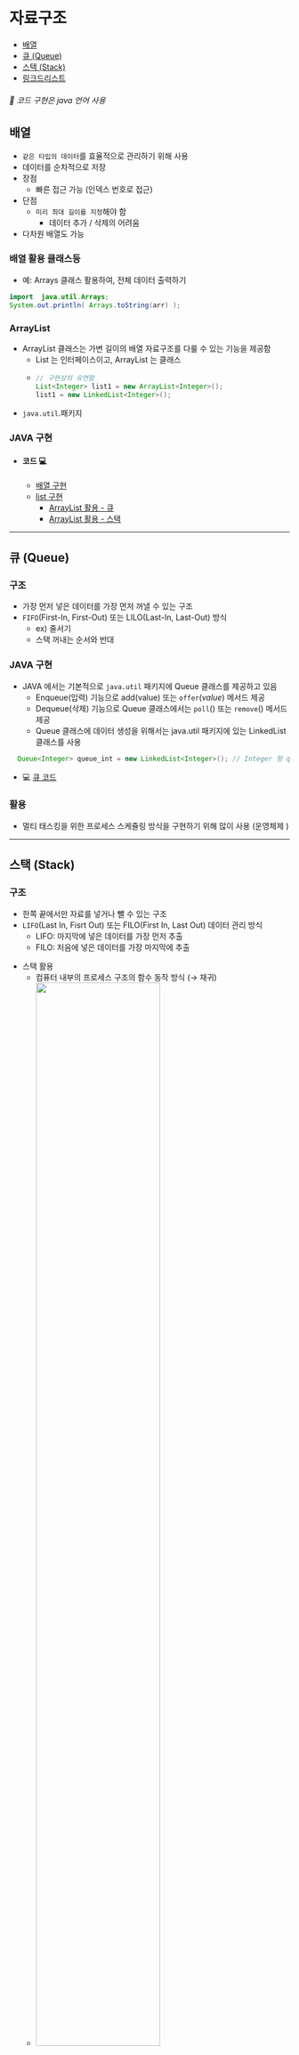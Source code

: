 # 자료구조
- [배열](#배열)
- [큐 (Queue)](#큐-queue)
- [스택 (Stack)](#스택-stack)
- [링크드리스트](#링크드-리스트-linked-list)
<!-- - [해쉬](#해쉬)
- [트리](#트리)
- [힙](#힙)
- [알고리즘 복잡도](#알고리즘-복잡도) -->

<h6>📌 코드 구현은 java 언어 사용</h6>

## 배열
- `같은 타입의 데이터`를 효율적으로 관리하기 위해 사용
- 데이터를 순차적으로 저장
- 장점
  - 빠른 접근 가능 (인덱스 번호로 접근)
- 단점
  - `미리 최대 길이를 지정`해야 함
    - 데이터 추가 / 삭제의 어려움
- 다차원 배열도 가능

### 배열 활용 클래스등
- 예: Arrays 클래스 활용하여, 전체 데이터 출력하기
```java
import  java.util.Arrays;
System.out.println( Arrays.toString(arr) );
```

### ArrayList
- ArrayList 클래스는 가변 길이의 배열 자료구조를 다룰 수 있는 기능을 제공함
  - List 는 인터페이스이고, ArrayList 는 클래스
  - ```java
    // 구현상의 유연함
    List<Integer> list1 = new ArrayList<Integer>();
    list1 = new LinkedList<Integer>();
    ```
- `java.util`.패키지
### JAVA 구현
- #### 코드 💻
  - [배열 구현](https://github.com/wonmimi/java-programming-skills/tree/main/src//DataStructure/ArrayPractice.java)
  - [list 구현](https://github.com/wonmimi/java-programming-skills/tree/main/src//DataStructure/ArrayListPractice.java)
    * [ArrayList 활용 - 큐](https://github.com/wonmimi/java-programming-skills/tree/main/src//DataStructure/QueueMy.java)
    * [ArrayList 활용 - 스택](https://github.com/wonmimi/java-programming-skills/tree/main/src//DataStructure/StackPracticeArrayList.java)
  
  
---

## 큐 (Queue)
### 구조
- 가장 먼저 넣은 데이터를 가장 먼저 꺼낼 수 있는 구조
- `FIFO`(First-In, First-Out) 또는 LILO(Last-In, Last-Out) 방식
    * ex) 줄서기
    * 스택 꺼내는 순서와 반대

### JAVA 구현
* JAVA 에서는 기본적으로 `java.util` 패키지에 Queue 클래스를 제공하고 있음
  - Enqueue(입력) 기능으로 add(value) 또는 `offer`(_value_) 메서드 제공
  - Dequeue(삭제) 기능으로 Queue 클래스에서는 `poll`() 또는 `remove`() 메서드 제공
  - Queue 클래스에 데이터 생성을 위해서는 java.util 패키지에 있는 LinkedList 클래스를 사용
```java
  Queue<Integer> queue_int = new LinkedList<Integer>(); // Integer 형 queue 선언
```
- 💻 [큐 코드](https://github.com/wonmimi/java-programming-skills/tree/main/src//DataStructure/QueuePractice.java)

### 활용
- 멀티 태스킹을 위한 프로세스 스케쥴링 방식을 구현하기 위해 많이 사용 (운영체제 )

---
## 스택 (Stack)
### 구조
- 한쪽 끝에서만 자료를 넣거나 뺄 수 있는 구조
- `LIFO`(Last In, Fisrt Out) 또는 FILO(First In, Last Out) 데이터 관리 방식
  - LIFO: 마지막에 넣은 데이터를 가장 먼저 추출
  - FILO: 처음에 넣은 데이터를 가장 마지막에 추출
* 스택 활용
  - 컴퓨터 내부의 프로세스 구조의 함수 동작 방식 (→ 재귀)
  - <img width="70%" src="https://www.fun-coding.org/00_Images/stack.png" />
### java 구현
- `java.util` 패키지에서 Stack 클래스 제공
  - `push`(_data_) 메서드 : _data_ 를 Stack 에 넣기
  - `pop`() 메서드 : Stack 에서 마지막에 넣은 아이템을 리턴
    * 해당 아이템은 Stack 에서 삭제

  ```java
  import java.util.Stack; 
  Stack<Integer> stack = new Stack<Integer>(); // Integer 형 스택 선언
  ```
- 💻 [스택 코드](https://github.com/wonmimi/java-programming-skills/tree/main/src//DataStructure/StackPractice.java)

---
## 링크드 리스트 (Linked List)
= 연결 리스트
### 구조
- `노드`(Node): __'`데이터값 + 포인터`'__ 로 구성된 데이터 저장 단위
  * 포인터(pointer): 각 노드 안에서 다음이나 이전의 노드와의 연결 정보(= 데이터주소)를 가지고 있는 공간
- 링크드 리스트는 떨어진 곳에 존재하는 데이터를 화살표로 연결해서 관리하는 데이터 구조
  * [배열](#배열): 순차적으로 연  결된 공간에 데이터를 나열하는 데이터 구조
- <img width="70%" alt="" src="https://user-images.githubusercontent.com/66981136/133131029-f704623f-94c6-4bec-823a-06b311cb068c.png">
<!-- - <img width="70%" src="https://www.fun-coding.org/00_Images/linkedlist.png" /> -->


### 특징
- __장점__
  - 미리 데이터 공간을 `미리 할당하지 않아도 됨`
    * ↔ 배열은 미리 데이터 공간을 할당 해야 함
* __단점__
  - 연결을 위한 별도 데이터 공간(=포인터)이 필요하므로 저장공간 효율이 높지 않음
  - 연결 정보를 찾는 시간이 필요하므로 접근 속도가 느림
  - 중간 데이터 삭제시 `앞뒤 데이터의 연결을 재구성`해야 하는 부가적인 작업 필요

### java 구현
Node\<T\> 객체를 생성하여 구현
- #### singleList
  - 💻 [코드](https://github.com/wonmimi/java-programming-skills/blob/main/src/DataStructure/LinkedList/SingleLinkedList.java)
    * 맨 뒤에 데이터 추가
    * 데이터 사이에 추가
      * <img width="70%" alt="" src="https://user-images.githubusercontent.com/66981136/133309316-2de5c6f6-d29e-4ed0-a7d2-b093c3d51beb.png">
    * 특정 노드 삭제 

  -❗️ 코드 작성시, Integer vs int [값 비교 주의](https://marobiana.tistory.com/130)

### 더블 링크드 리스트(Doubly linked list)
- 이중 연결 리스트라고도 함
- 양방향으로 연결되어 있어서 노드 탐색이 양쪽으로 모두 가능
  - <img width="80%" alt="" src="https://user-images.githubusercontent.com/66981136/133880748-3d878d8a-5f2e-4516-91cd-f5a1038760e9.png">
### java 코드
- 💻 [코드](https://github.com/wonmimi/java-programming-skills/blob/main/src/DataStructure/LinkedList/DoubleLinkedList.java)
    * 특정 노드 찾기
      - from head
      - from tail
    * 데이터 추가
      - 맨뒤
      - 특정노트 앞에 
      - 특정노드 뒤에